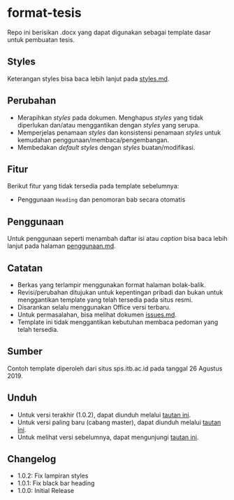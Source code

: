 # format-tesis

Repo ini berisikan .docx yang dapat digunakan sebagai template dasar untuk pembuatan tesis. 

## Styles

Keterangan styles bisa baca lebih lanjut pada [styles.md](./styles.md).

## Perubahan

- Merapihkan _styles_ pada dokumen. Menghapus _styles_ yang tidak diperlukan dan/atau menggantikan dengan _styles_ yang serupa.
- Memperjelas penamaan _styles_ dan konsistensi penamaan _styles_ untuk kemudahan penggunaan/membaca/pengembangan.
- Membedakan _default styles_ dengan _styles_ buatan/modifikasi.

## Fitur

Berikut fitur yang tidak tersedia pada template sebelumnya:
- Penggunaan `Heading` dan penomoran bab secara otomatis

## Penggunaan

Untuk penggunaan seperti menambah daftar isi atau _caption_ bisa baca lebih lanjut pada halaman [penggunaan.md](./penggunaan.md).

## Catatan

- Berkas yang terlampir menggunakan format halaman bolak-balik.
- Revisi/perubahan ditujukan untuk kepentingan pribadi dan bukan untuk menggantikan template yang telah tersedia pada situs resmi.
- Disarankan selalu menggunakan Office versi terbaru.
- Untuk permasalahan, bisa melihat dokumen [issues.md](./issues.md).
- Template ini tidak menggantikan kebutuhan membaca pedoman yang telah tersedia.

## Sumber
Contoh template diperoleh dari situs sps.itb.ac.id pada tanggal 26 Agustus 2019. 

## Unduh

- Untuk versi terakhir (1.0.2), dapat diunduh melalui [tautan ini](https://github.com/taruma/format-tesis/releases/download/1.0.2/tesis-template-BB.docx).
- Untuk versi paling baru (cabang master), dapat diunduh melalui [tautan ini](https://github.com/taruma/format-tesis/raw/master/docx/tesis-template-BB.docx).
- Untuk melihat versi sebelumnya, dapat mengunjungi [tautan ini](https://github.com/taruma/format-tesis/releases).

## Changelog

- 1.0.2: Fix lampiran styles
- 1.0.1: Fix black bar heading
- 1.0.0: Initial Release
